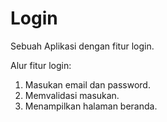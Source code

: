 # Login
Sebuah Aplikasi dengan fitur login.

Alur fitur login:
1. Masukan email dan password.
2. Memvalidasi masukan.
3. Menampilkan halaman beranda.
